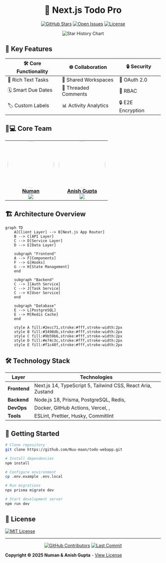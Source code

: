 
<div align="center">

# 🚀 Next.js Todo Pro

[![GitHub Stars](https://img.shields.io/github/stars/Nuu-maan/todo-webapp?style=for-the-badge&logo=github&color=5865F2&labelColor=000000)](https://github.com/Nuu-maan/todo-webapp/stargazers)
[![Open Issues](https://img.shields.io/github/issues/Nuu-maan/todo-webapp?style=for-the-badge&logo=git&color=FFA500&labelColor=000000)](https://github.com/Nuu-maan/todo-webapp/issues)
[![License](https://img.shields.io/badge/license-MIT-97CA00?style=for-the-badge&logo=open-source-initiative&labelColor=000000)](LICENSE)

![Star History Chart](https://api.star-history.com/svg?repos=Nuu-maan/todo-webapp&type=Date&theme=dark)

</div>

## 🌟 Key Features

<div align="center">

| 🛠 Core Functionality    | 🌐 Collaboration       | 🔒 Security         |
|-------------------------|-----------------------|--------------------|
| 📝 Rich Text Tasks      | 👥 Shared Workspaces  | 🔐 OAuth 2.0       |
| 🗓 Smart Due Dates       | 💬 Threaded Comments  | 🔑 RBAC            |
| 🏷 Custom Labels         | 📊 Activity Analytics | 🔒 E2E Encryption  |

</div>

## 🧑💻 Core Team

<div align="center">

<table>
  <tr>
    <td align="center">
      <a href="https://github.com/Nuu-maan">
        <img src="https://avatars.githubusercontent.com/Nuu-maan" width="150" style="border-radius:50%">
        <br/>
        <strong>Numan</strong>
      </a>
      <br/>
      <a href="https://github.com/Nuu-maan?tab=followers">
        <img src="https://img.shields.io/github/followers/Nuu-maan?style=social&logo=github">
      </a>
    </td>
    <td align="center">
      <a href="https://github.com/anisvsc">
        <img src="https://avatars.githubusercontent.com/anisvsc" width="150" style="border-radius:50%">
        <br/>
        <strong>Anish Gupta</strong>
      </a>
      <br/>
      <a href="https://github.com/anisvsc?tab=followers">
        <img src="https://img.shields.io/github/followers/anisvsc?style=social&logo=github">
      </a>
    </td>
  </tr>
</table>

</div>

## 🏗 Architecture Overview

```mermaid
graph TD
    A[Client Layer] --> B[Next.js App Router]
    B --> C[API Layer]
    C --> D[Service Layer]
    D --> E[Data Layer]
    
    subgraph "Frontend"
    A --> F[Components]
    F --> G[Hooks]
    G --> H[State Management]
    end
    
    subgraph "Backend"
    C --> I[Auth Service]
    C --> J[Task Service]
    C --> K[User Service]
    end
    
    subgraph "Database"
    E --> L[PostgreSQL]
    E --> M[Redis Cache]
    end

    style A fill:#2ecc71,stroke:#fff,stroke-width:2px
    style B fill:#3498db,stroke:#fff,stroke-width:2px
    style C fill:#9b59b6,stroke:#fff,stroke-width:2px
    style D fill:#e74c3c,stroke:#fff,stroke-width:2px
    style E fill:#f1c40f,stroke:#fff,stroke-width:2px
```

## 🛠 Technology Stack

<div align="center">

| Layer       | Technologies                                                                                  |
|-------------|-----------------------------------------------------------------------------------------------|
| **Frontend**| Next.js 14, TypeScript 5, Tailwind CSS, React Aria, Zustand                                    |
| **Backend** | Node.js 18, Prisma, PostgreSQL, Redis,                                                     |
| **DevOps**  | Docker, GitHub Actions, Vercel, ,                                            |
| **Tools**   | ESLint, Prettier, Husky, Commitlint                                                       |

</div>

## 🚀 Getting Started

```bash
# Clone repository
git clone https://github.com/Nuu-maan/todo-webapp.git

# Install dependencies
npm install

# Configure environment
cp .env.example .env.local

# Run migrations
npx prisma migrate dev

# Start development server
npm run dev
```

## 📜 License 

[![MIT License](https://img.shields.io/badge/License-MIT-blue.svg?style=flat-square)](https://github.com/Nuu-maan/todo-webapp?tab=MIT-1-ov-file)

---

<div align="center">

[![GitHub Contributors](https://img.shields.io/github/contributors/Nuu-maan/todo-webapp?style=for-the-badge&logo=github&color=2BAF2B&labelColor=000000)](https://github.com/Nuu-maan/todo-webapp/graphs/contributors)
[![Last Commit](https://img.shields.io/github/last-commit/Nuu-maan/todo-webapp?style=for-the-badge&logo=github&color=9B59B6&labelColor=000000)](https://github.com/Nuu-maan/todo-webapp/commits/main)

</div>


**Copyright © 2025 Numan & Anish Gupta** - [View License](https://github.com/Nuu-maan/todo-webapp?tab=MIT-1-ov-file)
